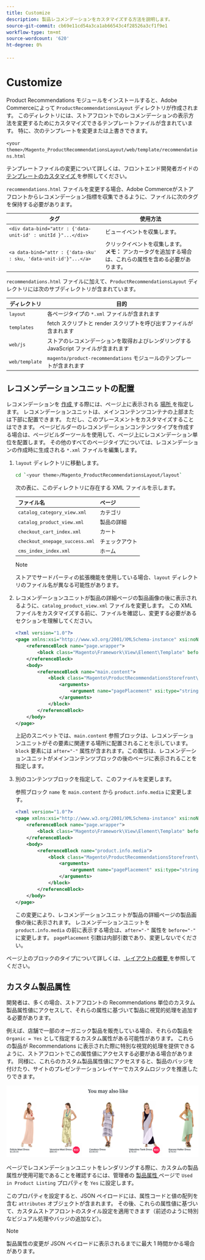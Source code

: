 ```yaml
---
title: Customize
description: 製品レコメンデーションをカスタマイズする方法を説明します。
source-git-commit: cb69e11cd54a3ca1ab66543c4f28526a3cf1f9e1
workflow-type: tm+mt
source-wordcount: '620'
ht-degree: 0%

---
```


# Customize

Product Recommendations モジュールをインストールすると、Adobe Commerceによって `ProductRecommendationsLayout` ディレクトリが作成されます。 このディレクトリには、ストアフロントでのレコメンデーションの表示方法を変更するためにカスタマイズできるテンプレートファイルが含まれています。 特に、次のテンプレートを変更または上書きできます。

`<your theme>/Magento_ProductRecommendationsLayout/web/template/recommendations.html`

テンプレートファイルの変更について詳しくは、フロントエンド開発者ガイドの [ テンプレートのカスタマイズ ](https://developer.adobe.com/commerce/frontend-core/guide/templates/walkthrough/) を参照してください。

`recommendations.html` ファイルを変更する場合、Adobe Commerceがストアフロントからレコメンデーション指標を収集できるように、ファイルに次のタグを保持する必要があります。

| タグ | 使用方法 |
|---|---|
| `<div data-bind="attr : {'data-unit-id' : unitId }"...</div>` | ビューイベントを収集します。 |
| `<a data-bind="attr : {'data-sku' : sku, 'data-unit-id'}"...</a>` | クリックイベントを収集します。 <br/>**メモ：** アンカータグを追加する場合は、これらの属性を含める必要があります。 |

`recommendations.html` ファイルに加えて、`ProductRecommendationsLayout` ディレクトリには次のサブディレクトリが含まれています。

| ディレクトリ | 目的 |
|---|---|
| `layout` | 各ページタイプの `*.xml` ファイルが含まれます |
| `templates` | fetch スクリプトと render スクリプトを呼び出すファイルが含まれます |
| `web/js` | ストアのレコメンデーションを取得およびレンダリングするJavaScript ファイルが含まれます |
| `web/template` | `magento/product-recommendations` モジュールのテンプレートが含まれます |

## レコメンデーションユニットの配置

レコメンデーションを [ 作成 ](create.md) する際には、ページ上に表示される [ 場所 ](placement.md) を指定します。 レコメンデーションユニットは、メインコンテンツコンテナの上部または下部に配置できます。 ただし、このプレースメントをカスタマイズすることはできます。 ページビルダーのレコメンデーションコンテンツタイプを作成する場合は、ページビルダーツールを使用して、ページ上にレコメンデーション単位を配置します。 その他のすべてのページタイプについては、レコメンデーションの作成時に生成される `*.xml` ファイルを編集します。

1. `layout` ディレクトリに移動します。

   ```bash
   cd `<your theme>/Magento_ProductRecommendationsLayout/layout`
   ```

   次の表に、このディレクトリに存在する XML ファイルを示します。

   | ファイル名 | ページ |
   |---|---|
   | `catalog_category_view.xml` | カテゴリ |
   | `catalog_product_view.xml` | 製品の詳細 |
   | `checkout_cart_index.xml` | カート |
   | `checkout_onepage_success.xml` | チェックアウト |
   | `cms_index_index.xml` | ホーム |

   >[!NOTE]
   >
   >ストアでサードパーティの拡張機能を使用している場合、`layout` ディレクトリのファイル名が異なる可能性があります。

1. レコメンデーションユニットが製品の詳細ページの製品画像の後に表示されるように、`catalog_product_view.xml` ファイルを変更します。 この XML ファイルをカスタマイズする前に、ファイルを確認し、変更する必要があるセクションを理解してください。

   ```xml
   <?xml version="1.0"?>
   <page xmlns:xsi="http://www.w3.org/2001/XMLSchema-instance" xsi:noNamespaceSchemaLocation="urn:magento:framework:View/Layout/etc/page_configuration.xsd">
       <referenceBlock name="page.wrapper">
           <block class="Magento\Framework\View\Element\Template" before="-" name="product_recommendations_fetcher" template="Magento_ProductRecommendationsStorefront::fetcher.phtml" />
       </referenceBlock>
       <body>
           <referenceBlock name="main.content">
               <block class="Magento\ProductRecommendationsStorefront\Block\Renderer" after="-" name="product_recommendations_product_below_content" template="Magento_ProductRecommendationsStorefront::renderer.phtml">
                   <arguments>
                       <argument name="pagePlacement" xsi:type="string">below-main-content</argument>
                   </arguments>
               </block>
           </referenceBlock>
       </body>
   </page>
   ```

   上記のスニペットでは、`main.content` 参照ブロックは、レコメンデーションユニットがその要素に関連する場所に配置されることを示しています。 `block` 要素には `after="-"` 属性が含まれます。この属性は、レコメンデーションユニットがメインコンテンツブロックの後のページに表示されることを指定します。

1. 別のコンテンツブロックを指定して、このファイルを変更します。

   参照ブロック `name` を `main.content` から `product.info.media` に変更します。

   ```xml
   <?xml version="1.0"?>
   <page xmlns:xsi="http://www.w3.org/2001/XMLSchema-instance" xsi:noNamespaceSchemaLocation="urn:magento:framework:View/Layout/etc/page_configuration.xsd">
       <referenceBlock name="page.wrapper">
           <block class="Magento\Framework\View\Element\Template" before="-" name="product_recommendations_fetcher" template="Magento_ProductRecommendationsStorefront::fetcher.phtml" />
       </referenceBlock>
       <body>
           <referenceBlock name="product.info.media">
               <block class="Magento\ProductRecommendationsStorefront\Block\Renderer" after="-" name="product_recommendations_product_below_content" template="Magento_ProductRecommendationsStorefront::renderer.phtml">
                   <arguments>
                       <argument name="pagePlacement" xsi:type="string">below-main-content</argument>
                   </arguments>
               </block>
           </referenceBlock>
       </body>
   </page>
   ```

   この変更により、レコメンデーションユニットが製品の詳細ページの製品画像の後に表示されます。 レコメンデーションユニットを `product.info.media` の前に表示する場合は、`after="-"` 属性を `before="-"` に変更します。 `pagePlacement` 引数は内部引数であり、変更しないでください。

ページ上のブロックのタイプについて詳しくは、[ レイアウトの概要 ](https://developer.adobe.com/commerce/frontend-core/guide/layouts/) を参照してください。

## カスタム製品属性

開発者は、多くの場合、ストアフロントの Recommendations 単位のカスタム製品属性値にアクセスして、それらの属性に基づいて製品に視覚的処理を追加する必要があります。

例えば、店舗で一部のオーガニック製品を販売している場合、それらの製品を `Organic = Yes` として指定するカスタム属性がある可能性があります。 これらの製品が Recommendations に表示された際に特別な視覚的処理を提供できるように、ストアフロントでこの属性値にアクセスする必要がある場合があります。 同様に、これらのカスタム製品属性値にアクセスすると、製品のバッジを付けたり、サイトのプレゼンテーションレイヤーでカスタムロジックを推進したりできます。

![ バッジを追加 ](assets/unit-custom.png)

ページでレコメンデーションユニットをレンダリングする際に、カスタムの製品属性が使用可能であることを確認するには、管理者の [ 製品属性 ](https://experienceleague.adobe.com/docs/commerce-admin/catalog/product-attributes/create/attribute-product-create.html?lang=ja) ページで `Used in Product Listing` プロパティを `Yes` に設定します。

このプロパティを設定すると、JSON ペイロードには、属性コードと値の配列を含む `attributes` オブジェクトが含まれます。 その後、これらの属性値に基づいて、カスタムストアフロントのスタイル設定を適用できます（前述のように特別なビジュアル処理やバッジの追加など）。

>[!NOTE]
>
>製品属性の変更が JSON ペイロードに表示されるまでに最大 1 時間かかる場合があります。
